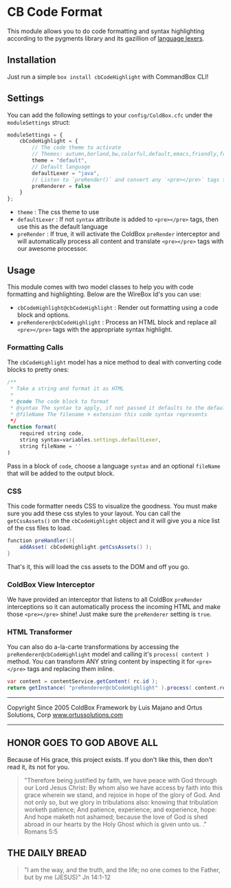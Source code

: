 # CB Code Format

This module allows you to do code formatting and syntax highlighting according to the pygments library and its gazillion of [language lexers](http://pygments.org/languages/).

## Installation

Just run a simple `box install cbCodeHighlight` with CommandBox CLI!

## Settings

You can add the following settings to your `config/ColdBox.cfc` under the `moduleSettings` struct:

```js
moduleSettings = {
	cbCodeHighlight = {
		// The code theme to activate
		// Themes: autumn,borland,bw,colorful,default,emacs,friendly,fruity,manny,monokai,murphy,native,pastie,perldoc,tango,trac,vim,vs
		theme = "default",
		// Default language
		defaultLexer = "java",
		// Listen to `preRender()` and convert any `<pre></pre>` tags to syntax highlighting
		preRenderer = false
	}
};
```

* `theme` : The css theme to use
* `defaultLexer` : If not `syntax` attribute is added to `<pre></pre>` tags, then use this as the default language
* `preRender` : If true, it will activate the ColdBox `preRender` interceptor and will automatically process all content and translate `<pre></pre>` tags with our awesome processor.

## Usage

This module comes with two model classes to help you with code formatting and highlighting. Below are the WireBox Id's you can use:

* `cbCodeHighlight@cbCodeHighlight` : Render out formatting using a code block and options.
* `preRenderer@cbCodeHighlight` : Process an HTML block and replace all `<pre></pre>` tags with the appropriate syntax highlight.

### Formatting Calls

The `cbCodeHighlight` model has a nice method to deal with converting code blocks to pretty ones:

```js
/**
 * Take a string and format it as HTML
 *
 * @code The code block to format
 * @syntax The syntax to apply, if not passed it defaults to the defaultLexer setting
 * @fileName The filename + extension this code syntax represents
 */
function format(
	required string code,
	string syntax=variables.settings.defaultLexer,
	string fileName = ''
)
```

Pass in a block of `code`, choose a language `syntax` and an optional `fileName` that will be added to the output block.

### CSS

This code formatter needs CSS to visualize the goodness.  You must make sure you add these css styles to your layout.  You can call the `getCssAssets()` on the `cbCodeHighlight` object and it will give you a nice list of the css files to load.

```java
function preHandler(){
	addAsset( cbCodeHighlight.getCssAssets() );
}
```

That's it, this will load the css assets to the DOM and off you go.


### ColdBox View Interceptor

We have provided an interceptor that listens to all ColdBox `preRender` interceptions so it can automatically process the incoming HTML and make those `<pre></pre>` shine!  Just make sure the `preRenderer` setting is `true`.

### HTML Transformer

You can also do a-la-carte transformations by accessing the `preRenderer@cbCodeHighlight` model and calling it's `process( content )` method.  You can transform ANY string content by inspecting it for `<pre></pre>` tags and replacing them inline.

```java
var content = contentService.getContent( rc.id );
return getInstance( "preRenderer@cbCodeHighlight" ).process( content.render() );
```

********************************************************************************
Copyright Since 2005 ColdBox Framework by Luis Majano and Ortus Solutions, Corp
www.ortussolutions.com
********************************************************************************

## HONOR GOES TO GOD ABOVE ALL

Because of His grace, this project exists. If you don't like this, then don't read it, its not for you.

>"Therefore being justified by faith, we have peace with God through our Lord Jesus Christ:
By whom also we have access by faith into this grace wherein we stand, and rejoice in hope of the glory of God.
And not only so, but we glory in tribulations also: knowing that tribulation worketh patience;
And patience, experience; and experience, hope:
And hope maketh not ashamed; because the love of God is shed abroad in our hearts by the 
Holy Ghost which is given unto us. ." Romans 5:5

## THE DAILY BREAD

 > "I am the way, and the truth, and the life; no one comes to the Father, but by me (JESUS)" Jn 14:1-12
